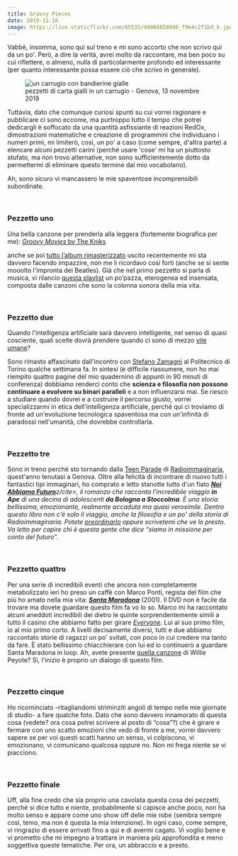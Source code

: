 ```yaml
---
title: Groovy Pieces
date: 2019-11-16
image: https://live.staticflickr.com/65535/49066858996_f9e4c2f1bd_k.jpg
---
```

Vabbè, insomma, sono qui sul treno e mi sono accorto che non scrivo qui da un po'. Però, a dire la verità, avrei molto da raccontare, ma ben poco su cui riflettere, o almeno, nulla di particolarmente profondo ed interessante (per quanto interessante possa essere ciò che scrivo in generale).
<!--more-->
<figure><img class='u-photo' src='{{ image }}' alt='un carrugio con bandierine gialle'><figcaption>pezzetti di carta gialli in un carrugio - Genova, 13 novembre 2019</figcaption></figure>
Tuttavia, dato che comunque curiosi spunti su cui vorrei ragionare e pubblicare ci sono eccome, ma purtroppo tutto il tempo che potrei dedicargli è soffocato da una quantità asfissiante di reazioni RedOx, dimostrazioni matematiche e creazione di programmini che individuano i numeri primi, mi limiterò, così, un po' a caso (come sempre, d'altra parte) a elencare alcuni pezzetti carini (perché usare 'cose' mi ha un piuttosto stufato, ma non trovo alternative, non sono sufficientemente dotto da permettermi di eliminare questo termine dal mio vocabolario).

Ah, sono sicuro vi mancassero le mie spaventose incomprensibili subordinate.

<br>

### Pezzetto uno

Una bella canzone per prenderla alla leggera (fortemente biografica per me): <a href='https://open.spotify.com/track/619hP9A3KpAzJA6f8iHGJz' hreflang='en' target='_blank'><cite lang='en'>Groovy Movies</cite> by The Kniks</a>

anche se poi [tutto l’album rimasterizzato](https://open.spotify.com/album/00ao0DAIYS0BNEbnbH0UCf) uscito recentemente mi sta davvero facendo impazzire, non me li ricordavo così forti (anche se si sente mooolto l'impronta dei Beatles). Già che nel primo pezzetto si parla di musica, vi rilancio <a href='https://open.spotify.com/playlist/5BlTNSfjxRYrJ2nJ9dl9WX'  target='_blank'>questa playlist</a> un po’pazza, eterogenea ed insensata, composta dalle canzoni che sono la colonna sonora della mia vita.

<br>

### Pezzetto due

Quando l'intelligenza artificiale sarà davvero intelligente, nel senso di quasi cosciente, quali scelte dovrà prendere quando ci sono di mezzo <a href='https://www.theguardian.com/science/head-quarters/2016/dec/12/the-trolley-problem-would-you-kill-one-person-to-save-many-others' hreflang='en' target='_blank'>vite umane</a>?

Sono rimasto affascinato dall'incontro con <a href='https://it.wikipedia.org/wiki/Stefano_Zamagni' title='Stefano Zamagni su Wikipedia' target='_blank'>Stefano Zamagni</a> al Politecnico di Torino qualche settimana fa. In sintesi (è difficile riassumere, non ho mai riempito quattro pagine del mio quadernino di appunti in 90 minuti di conferenza) dobbiamo renderci conto che **scienza e filosofia non possono continuare a evolvere su binari paralleli** e a non influenzarsi mai. Se riesco a studiare quando dovrei e a costruire il percorso giusto, vorrei specializzarmi in etica dell'intelligenza artificiale, perché qui ci troviamo di fronte ad un'evoluzione tecnologica spaventosa ma con un'infinità di paradossi nell'umanità, che dovrebbe controllarla.

<br>

### Pezzetto tre

Sono in treno perché sto tornando dalla <a href='https://radioimmaginaria.it/teenparade2019'  target='_blank'>Teen Parade</a> di <a href='https://radioimmaginaria.it/' title='sito web di Radioimmaginaria' target='blank'>Radioimmaginaria</a>, quest'anno tenutasi a Genova. Oltre alla felicità di incontrare di nuovo tutti i fantastici tipi immaginari, ho comprato e letto stanotte tutto d'un fiato <cite><a href='http://www.marcosymarcos.com/libri/noi-abbiamo-futuro/' title='“Noi Abbiamo Futuro„ su Marcos y Marcos' target='_blank'>**Noi Abbiamo Futuro**</a>z/cite>, il romanzo che racconta l'incredibile viaggio **in Ape** di una decina di adolescenti **da Bologna a Stoccolma**. È una storia bellissima, emozionante, realmente accaduta ma quasi verosimile. Dentro questo libro non c'è solo il viaggio, anche la filosofia e un po' della storia di Radioimmaginaria. Potete <a href='https://www.ibs.it/noi-abbiamo-futuro-libro-michele-ferrari/e/9788871689067' target='_blank' title='“Noi Abbiamo Futuro„ su Ibs'>preordinarlo</a> oppure scrivetemi che ve lo presto. Va letto per capire chi è questa gente che dice <q>siamo in missione per conto del futuro</q>.

<br>

### Pezzetto quattro

Per una serie di incredibili eventi che ancora non completamente metabolizzato ieri ho preso un caffè con Marco Ponti, regista del film che più ho amato nella mia vita: <strong><cite><a href='https://www.imdb.com/title/tt0289432/' title='“Santa Maradona„ su IMDb' target='_blank'>Santa Maradona</a></cite></strong> (2001). Il DVD non è facile da trovare ma dovete guardare questo film fa vo lo so. Marco mi ha raccontato alcuni aneddoti incredibili dei dietro le quinte sorprendentemente simili a tutto il casino che abbiamo fatto per girare <cite><a href='/it/everyone' target='_blank' title='Everyone short movie'>Everyone</a></cite>. Lui al suo primo film, io al mio primo corto. A livelli decisamente diversi, tutti e due abbiamo raccontato storie di ragazzi un po' svitati, con poco in cui credere ma tanto da fare. È stato bellissimo chiacchierare con lui ed io continuerò a guardare Santa Maradona in loop. Ah, avete presente <a href='https://genius.com/Willie-peyote-peyote-451-leccezione-lyrics' target='_blank'  title='“Peyote 451 (L’eccezione)„ su Genius'>quella canzone</a> di Willie Peyote? Sì, l'inizio è proprio un dialogo di questo film.

<br>

### Pezzetto cinque

Ho ricominciato -ritagliandomi striminziti angoli di tempo nelle mie giornate di studio- a fare qualche foto. Dato che sono davvero innamorato di questa cosa (vedete? ora cosa potrei scrivere al posto di “cosa”?) che è girare e fermare con uno scatto emozioni che vedo di fronte a me, vorrei davvero sapere se per voi questi scatti hanno un senso, vi colpiscono, vi emozionano, vi comunicano qualcosa oppure no. Non mi frega niente se vi piacciono.

<br>

### Pezzetto finale

Uff, alla fine credo che sia proprio una cavolata questa cosa dei pezzetti, perché si dice tutto e niente, probabilmente si capisce anche poco, non ha molto senso e appare come uno show off delle mie robe (sembra sempre così, temo, ma non è questa la mia intenzione). In ogni caso, come sempre, vi ringrazio di essere arrivati fino a qui e di avermi cagato. Vi voglio bene e vi prometto che mi impegno a trattare in maniera più approfondita e meno soggettiva queste tematiche. Per ora, un abbraccio e a presto.

